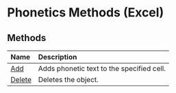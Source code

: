 
# Phonetics Methods (Excel)

## Methods



|**Name**|**Description**|
|:-----|:-----|
|[Add](2a60a1cd-e15e-1341-2de8-953aa999ac07.md)|Adds phonetic text to the specified cell.|
|[Delete](0dab7f60-d6e5-efa1-e58a-92f3f0de9cc5.md)|Deletes the object.|
